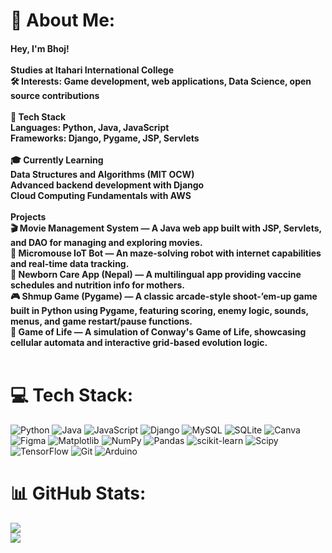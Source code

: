 # 💫 About Me:
#### Hey, I'm Bhoj!<br><br>Studies at Itahari International College<br>🛠️ Interests: Game development, web applications, Data Science, open source contributions<br><br>🔧 Tech Stack<br>Languages: Python, Java, JavaScript<br>Frameworks: Django, Pygame, JSP, Servlets<br><br>🎓 Currently Learning<br>Data Structures and Algorithms (MIT OCW)<br>Advanced backend development with Django<br>Cloud Computing Fundamentals with AWS<br><br> Projects<br>🎬 Movie Management System — A Java web app built with JSP, Servlets, and DAO for managing and exploring movies.<br>🧠 Micromouse IoT Bot — An maze-solving robot with internet capabilities and real-time data tracking.<br>📱 Newborn Care App (Nepal) — A multilingual app providing vaccine schedules and nutrition info for mothers.<br>🎮 Shmup Game (Pygame) — A classic arcade-style shoot-’em-up game built in Python using Pygame, featuring scoring, enemy logic, sounds, menus, and game restart/pause functions.<br>🧬 Game of Life — A simulation of Conway's Game of Life, showcasing cellular automata and interactive grid-based evolution logic.<br><br>


# 💻 Tech Stack:
![Python](https://img.shields.io/badge/python-3670A0?style=for-the-badge&logo=python&logoColor=ffdd54) ![Java](https://img.shields.io/badge/java-%23ED8B00.svg?style=for-the-badge&logo=openjdk&logoColor=white) ![JavaScript](https://img.shields.io/badge/javascript-%23323330.svg?style=for-the-badge&logo=javascript&logoColor=%23F7DF1E) ![Django](https://img.shields.io/badge/django-%23092E20.svg?style=for-the-badge&logo=django&logoColor=white) ![MySQL](https://img.shields.io/badge/mysql-4479A1.svg?style=for-the-badge&logo=mysql&logoColor=white) ![SQLite](https://img.shields.io/badge/sqlite-%2307405e.svg?style=for-the-badge&logo=sqlite&logoColor=white) ![Canva](https://img.shields.io/badge/Canva-%2300C4CC.svg?style=for-the-badge&logo=Canva&logoColor=white) ![Figma](https://img.shields.io/badge/figma-%23F24E1E.svg?style=for-the-badge&logo=figma&logoColor=white) ![Matplotlib](https://img.shields.io/badge/Matplotlib-%23ffffff.svg?style=for-the-badge&logo=Matplotlib&logoColor=black) ![NumPy](https://img.shields.io/badge/numpy-%23013243.svg?style=for-the-badge&logo=numpy&logoColor=white) ![Pandas](https://img.shields.io/badge/pandas-%23150458.svg?style=for-the-badge&logo=pandas&logoColor=white) ![scikit-learn](https://img.shields.io/badge/scikit--learn-%23F7931E.svg?style=for-the-badge&logo=scikit-learn&logoColor=white) ![Scipy](https://img.shields.io/badge/SciPy-%230C55A5.svg?style=for-the-badge&logo=scipy&logoColor=%white) ![TensorFlow](https://img.shields.io/badge/TensorFlow-%23FF6F00.svg?style=for-the-badge&logo=TensorFlow&logoColor=white) ![Git](https://img.shields.io/badge/git-%23F05033.svg?style=for-the-badge&logo=git&logoColor=white) ![Arduino](https://img.shields.io/badge/-Arduino-00979D?style=for-the-badge&logo=Arduino&logoColor=white)
# 📊 GitHub Stats:
![](https://nirzak-streak-stats.vercel.app/?user=HeadlesssS&theme=tokyonight&hide_border=false)<br/>
![](https://github-readme-stats.vercel.app/api/top-langs/?username=HeadlesssS&theme=tokyonight&hide_border=false&include_all_commits=false&count_private=false&layout=compact)
